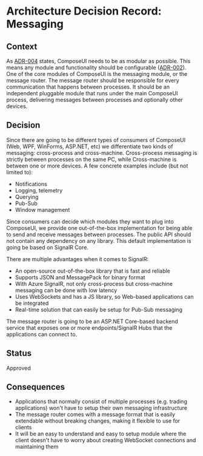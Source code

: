 <!-- Morgan Stanley makes this available to you under the Apache License, Version 2.0 (the "License"). You may obtain a copy of the License at http://www.apache.org/licenses/LICENSE-2.0. See the NOTICE file distributed with this work for additional information regarding copyright ownership. Unless required by applicable law or agreed to in writing, software distributed under the License is distributed on an "AS IS" BASIS, WITHOUT WARRANTIES OR CONDITIONS OF ANY KIND, either express or implied. See the License for the specific language governing permissions and limitations under the License. -->
# Architecture Decision Record: Messaging

## Context

As [ADR-004](adr-004-module-loading.md) states, ComposeUI needs to be as modular as possible.
This means any module and functionality should be configurable ([ADR-002](adr-002-configuration.md)).
One of the core modules of ComposeUI is the messaging module, or the message router. The message router
should be responsible for every communication that happens between processes.
It should be an independent pluggable module that runs under the main ComposeUI process, delivering
messages between processes and optionally other devices.

## Decision

Since there are going to be
different types of consumers of ComposeUI (Web, WPF, WinForms, ASP.NET, etc) we differentiate two kinds of
messaging: cross-process and cross-machine. Cross-process messaging is strictly between processes on the same PC,
while Cross-machine is between one or more devices.
A few concrete examples include (but not limited to):

- Notifications
- Logging, telemetry
- Querying
- Pub-Sub
- Window management

Since consumers can decide which modules they want to plug into ComposeUI,
we provide one out-of-the-box implementation for being able to send and receive messages between processes.
The public API should not contain any dependency on any library.
This default implementation is going be based on SignalR Core.

There are multiple advantages when it comes to SignalR:

- An open-source out-of-the-box library that is fast and reliable
- Supports JSON and MessagePack for binary format
- With Azure SignalR, not only cross-process but cross-machine messaging can be done with low latency
- Uses WebSockets and has a JS library, so Web-based applications can be integrated
- Real-time solution that can easily be setup for Pub-Sub messaging

The message router is going to be an ASP.NET Core-based backend service that exposes one or more endpoints/SignalR Hubs
that the applications can connect to.

## Status

Approved

## Consequences

- Applications that normally consist of multiple processes (e.g. trading applications) won't have to setup their own
messaging infrastructure
- The message router comes with a message format that is easily extendable without breaking changes, making it
flexible to use for clients
- It will be an easy to understand and easy to setup module where the client doesn't have to worry about creating
WebSocket connections and maintaining them
